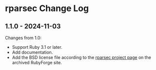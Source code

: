 # rparsec Change Log

## 1.1.0 - 2024-11-03

Changes from 1.0:

* Support Ruby 3.1 or later.
* Add documentation.
* Add the BSD license file according to the [rparsec project page](https://web.archive.org/web/20140515214123/https://rubyforge.org/projects/rparsec/) on the archived RubyForge site.
